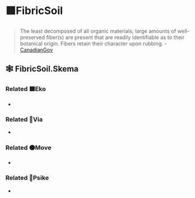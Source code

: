 # 🟩<eko>FibricSoil</eko>

> The least decomposed of all organic materials; large amounts of well-preserved fiber(s) are present that are readily identifiable as to their botanical origin. Fibers retain their character upon rubbing. - [CanadianGov](https://sis.agr.gc.ca/cansis/taxa/cssc3/chpt18.html)

## 🕸 FibricSoil.Skema

### Related 🟩<eko>Eko</eko>

-

### Related 🔻<via>Via</via>

-

### Related 🟠<move>Move</move>

-

### Related 💜<psike>Psike</psike>

-
